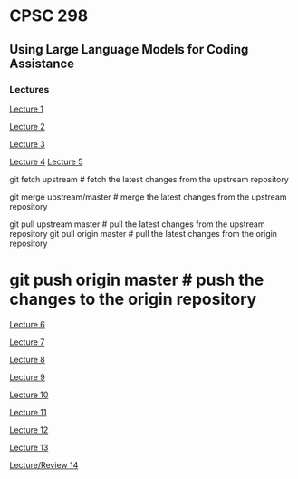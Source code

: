 # CPSC 298

## Using Large Language Models for Coding Assistance

### Lectures

[Lecture 1](./lectures/lecture01.md)

[Lecture 2](./lectures/lecture02.md)

[Lecture 3](./lectures/lecture03.md)

[Lecture 4](./lectures/lecture04.md)
[Lecture 5](./lectures/lecture05.md)

git fetch upstream # fetch the latest changes from the upstream repository

git merge upstream/master # merge the latest changes from the upstream repository

git pull upstream master # pull the latest changes from the upstream repository
git pull origin master # pull the latest changes from the origin repository

git push origin master # push the changes to the origin repository
=======
[Lecture 6](./lectures/lecture06.md)

[Lecture 7](./lectures/lecture07.md)

[Lecture 8](./lectures/lecture08.md)

[Lecture 9](./lectures/lecture09.md)

[Lecture 10](./lectures/lecture10.md)

[Lecture 11](./lectures/lecture11.md)

[Lecture 12](./lectures/lecture12.md)

[Lecture 13](./lectures/lecture13.md)

[Lecture/Review 14](./lectures/lecture14.md)
